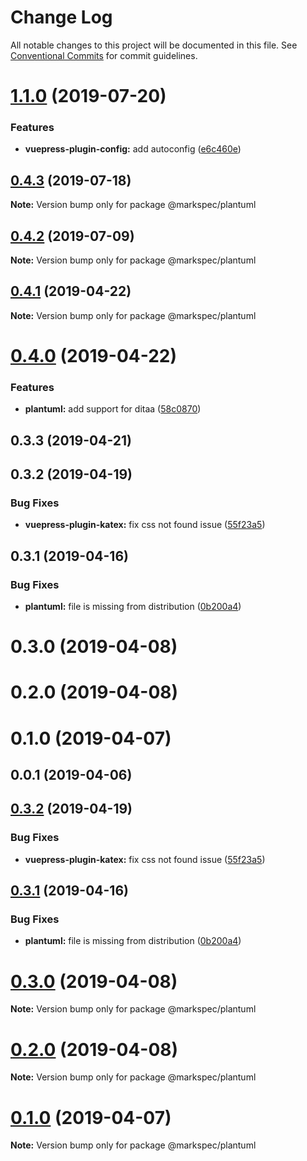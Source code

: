 # Change Log

All notable changes to this project will be documented in this file.
See [Conventional Commits](https://conventionalcommits.org) for commit guidelines.

# [1.1.0](https://github.com/stasson/markspec/compare/@markspec/plantuml@1.0.0...@markspec/plantuml@1.1.0) (2019-07-20)


### Features

* **vuepress-plugin-config:** add autoconfig ([e6c460e](https://github.com/stasson/markspec/commit/e6c460e))





## [0.4.3](https://github.com/stasson/markspec/compare/@markspec/plantuml@0.4.2...@markspec/plantuml@0.4.3) (2019-07-18)

**Note:** Version bump only for package @markspec/plantuml





## [0.4.2](https://github.com/stasson/markspec/compare/@markspec/plantuml@0.4.1...@markspec/plantuml@0.4.2) (2019-07-09)

**Note:** Version bump only for package @markspec/plantuml





## [0.4.1](https://github.com/stasson/markspec/compare/@markspec/plantuml@0.4.0...@markspec/plantuml@0.4.1) (2019-04-22)

**Note:** Version bump only for package @markspec/plantuml





# [0.4.0](https://github.com/stasson/markspec/compare/@markspec/plantuml@0.3.3...@markspec/plantuml@0.4.0) (2019-04-22)


### Features

* **plantuml:** add support for ditaa ([58c0870](https://github.com/stasson/markspec/commit/58c0870))





## 0.3.3 (2019-04-21)



## 0.3.2 (2019-04-19)


### Bug Fixes

* **vuepress-plugin-katex:** fix css not found issue ([55f23a5](https://github.com/stasson/markspec/commit/55f23a5))



## 0.3.1 (2019-04-16)


### Bug Fixes

* **plantuml:** file is missing from distribution ([0b200a4](https://github.com/stasson/markspec/commit/0b200a4))



# 0.3.0 (2019-04-08)



# 0.2.0 (2019-04-08)



# 0.1.0 (2019-04-07)



## 0.0.1 (2019-04-06)





## [0.3.2](https://github.com/stasson/markspec/compare/v0.3.1...v0.3.2) (2019-04-19)


### Bug Fixes

* **vuepress-plugin-katex:** fix css not found issue ([55f23a5](https://github.com/stasson/markspec/commit/55f23a5))





## [0.3.1](https://github.com/stasson/markspec/compare/v0.3.0...v0.3.1) (2019-04-16)


### Bug Fixes

* **plantuml:** file is missing from distribution ([0b200a4](https://github.com/stasson/markspec/commit/0b200a4))





# [0.3.0](https://github.com/stasson/markspec/compare/v0.2.0...v0.3.0) (2019-04-08)

**Note:** Version bump only for package @markspec/plantuml





# [0.2.0](https://github.com/stasson/markspec/compare/v0.1.0...v0.2.0) (2019-04-08)

**Note:** Version bump only for package @markspec/plantuml





# [0.1.0](https://github.com/stasson/markspec/compare/v0.0.1...v0.1.0) (2019-04-07)

**Note:** Version bump only for package @markspec/plantuml
